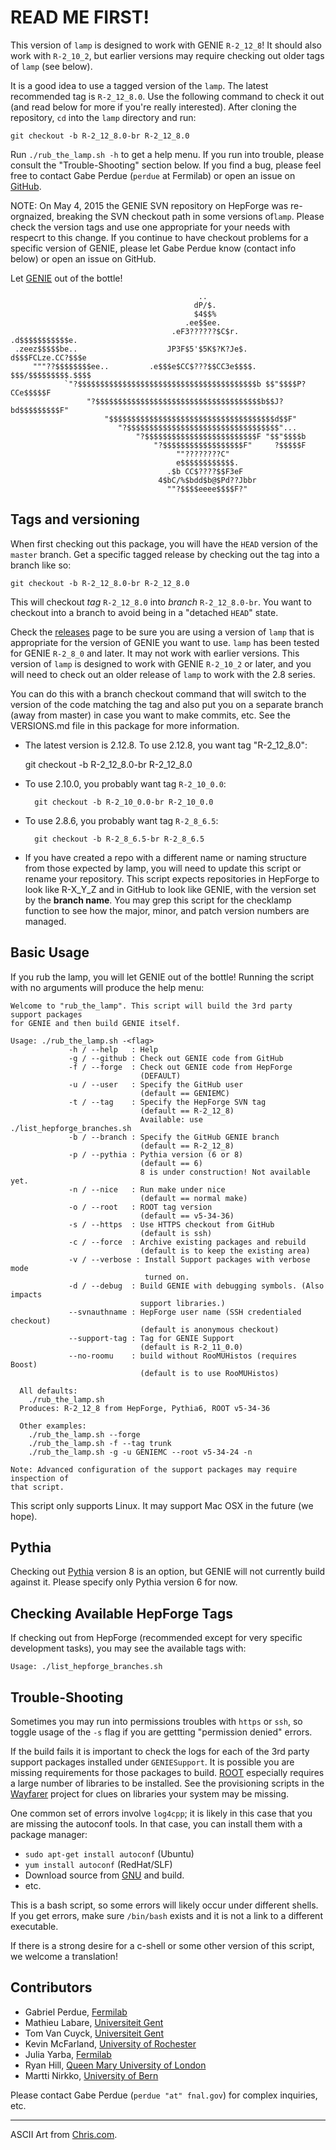 # READ ME FIRST!

This version of `lamp` is designed to work with GENIE `R-2_12_8`! It should
also work with `R-2_10_2`, but earlier versions may require checking out
older tags of `lamp` (see below).

It is a good idea to use a tagged version of the `lamp`. The latest
recommended tag is `R-2_12_8.0`. Use the following command to check
it out (and read below for more if you're really interested). After
cloning the repository, `cd` into the `lamp` directory and run:

    git checkout -b R-2_12_8.0-br R-2_12_8.0

Run `./rub_the_lamp.sh -h` to get a help menu. If you run into trouble,
please consult the "Trouble-Shooting" section below. If you find a 
bug, please feel free to contact Gabe Perdue (`perdue` at Fermilab)
or open an issue on [GitHub](https://github.com/GENIEMC/lamp).

NOTE: On May 4, 2015 the GENIE SVN repository on HepForge was 
re-orgnaized, breaking the SVN checkout path in some versions of`lamp`.
Please check the version tags and use one appropriate for your needs
with respecrt to this change. If you continue to have checkout problems
for a specific version of GENIE, please let Gabe Perdue know (contact
info below) or open an issue on GitHub.

Let [GENIE](http://genie.hepforge.org) out of the bottle!

                                              ..                               
                                             dP/$.                             
                                             $4$$%                             
                                           .ee$$ee.                            
                                        .eF3??????$C$r.        .d$$$$$$$$$$$e. 
     .zeez$$$$$be..                    JP3F$5'$5K$?K?Je$.     d$$$FCLze.CC?$$$e 
         """??$$$$$$$$ee..         .e$$$e$CC$???$$CC3e$$$$.  $$$/$$$$$$$$$.$$$$ 
                `"?$$$$$$$$$$$$$$$$$$$$$$$$$$$$$$$$$$$$$$$$b $$"$$$$P?CCe$$$$$F 
                     "?$$$$$$$$$$$$$$$$$$$$$$$$$$$$$$$$$$$$$b$$J?bd$$$$$$$$$F" 
                         "$$$$$$$$$$$$$$$$$$$$$$$$$$$$$$$$$$$$$d$$F"           
                            "?$$$$$$$$$$$$$$$$$$$$$$$$$$$$$$$$$$"...           
                                "?$$$$$$$$$$$$$$$$$$$$$$$$$F "$$"$$$$b         
                                    "?$$$$$$$$$$$$$$$$$$F"     ?$$$$$F         
                                         ""????????C"                          
                                         e$$$$$$$$$$$$.                        
                                       .$b CC$????$$F3eF                       
                                     4$bC/%$bdd$b@$Pd??Jbbr                    
                                       ""?$$$$eeee$$$$F?"                      

## Tags and versioning

When first checking out this package, you will have the `HEAD` version of the
`master` branch. Get a specific tagged release by checking out the tag into a
branch like so:

    git checkout -b R-2_12_8.0-br R-2_12_8.0

This will checkout _tag_ `R-2_12_8.0` into _branch_ `R-2_12_8.0-br`. You want to
checkout into a branch to avoid being in a "detached `HEAD`" state.

Check the [releases](https://github.com/GENIEMC/lamp/releases) page to be sure 
you are using a version of `lamp` that is appropriate for the version of GENIE
you want to use. `lamp` has been tested for GENIE `R-2_8_0` and later. It may
not work with earlier versions. This version of `lamp` is designed to work with
GENIE `R-2_10_2` or later, and you will need to check out an older release of 
`lamp` to work with the 2.8 series.

You can do this with a branch checkout command that will switch to the version
of the code matching the tag and also put you on a separate branch (away from
master) in case you want to make commits, etc. See the VERSIONS.md file in this
package for more information.

* The latest version is 2.12.8. To use 2.12.8, you want tag "R-2_12_8.0":

    git checkout -b R-2_12_8.0-br R-2_12_8.0

* To use 2.10.0, you probably want tag `R-2_10_0.0`:

        git checkout -b R-2_10_0.0-br R-2_10_0.0

* To use 2.8.6, you probably want tag `R-2_8_6.5`:

        git checkout -b R-2_8_6.5-br R-2_8_6.5

* If you have created a repo with a different name or naming structure from
those expected by lamp, you will need to update this script or rename your
repository. This script expects repositories in HepForge to look like 
R-X_Y_Z and in GitHub to look like GENIE, with the version set by the 
**branch name**. You may grep this script for the checklamp function to see
how the major, minor, and patch version numbers are managed.

## Basic Usage

If you rub the lamp, you will let GENIE out of the bottle! Running the script with 
no arguments will produce the help menu:

    Welcome to "rub_the_lamp". This script will build the 3rd party support packages
    for GENIE and then build GENIE itself.
    
    Usage: ./rub_the_lamp.sh -<flag>
                 -h / --help   : Help
                 -g / --github : Check out GENIE code from GitHub
                 -f / --forge  : Check out GENIE code from HepForge
                                 (DEFAULT)
                 -u / --user   : Specify the GitHub user
                                 (default == GENIEMC)
                 -t / --tag    : Specify the HepForge SVN tag
                                 (default == R-2_12_8)
                                 Available: use ./list_hepforge_branches.sh
                 -b / --branch : Specify the GitHub GENIE branch
                                 (default == R-2_12_8)
                 -p / --pythia : Pythia version (6 or 8)
                                 (default == 6)
                                 8 is under construction! Not available yet.
                 -n / --nice   : Run make under nice
                                 (default == normal make)
                 -o / --root   : ROOT tag version
                                 (default == v5-34-36)
                 -s / --https  : Use HTTPS checkout from GitHub
                                 (default is ssh)
                 -c / --force  : Archive existing packages and rebuild
                                 (default is to keep the existing area)
                 -v / --verbose : Install Support packages with verbose mode
                                  turned on.
                 -d / --debug  : Build GENIE with debugging symbols. (Also impacts
                                 support libraries.)
                 --svnauthname : HepForge user name (SSH credentialed checkout)
                                 (default is anonymous checkout)
                 --support-tag : Tag for GENIE Support
                                 (default is R-2_11_0.0)
                 --no-roomu    : build without RooMUHistos (requires Boost)
                                 (default is to use RooMUHistos)
    
      All defaults:
        ./rub_the_lamp.sh
      Produces: R-2_12_8 from HepForge, Pythia6, ROOT v5-34-36
    
      Other examples:
        ./rub_the_lamp.sh --forge
        ./rub_the_lamp.sh -f --tag trunk
        ./rub_the_lamp.sh -g -u GENIEMC --root v5-34-24 -n
    
    Note: Advanced configuration of the support packages may require inspection of
    that script.

This script only supports Linux. It may support Mac OSX in the future (we hope).

## Pythia

Checking out [Pythia](http://home.thep.lu.se/~torbjorn/Pythia.html) version 8
is an option, but GENIE will not currently build against it. Please specify
only Pythia version 6 for now.


## Checking Available HepForge Tags

If checking out from HepForge (recommended except for very specific development
tasks), you may see the available tags with:

    Usage: ./list_hepforge_branches.sh


## Trouble-Shooting

Sometimes you may run into permissions troubles with `https` or `ssh`, so toggle
usage of the `-s` flag if you are gettting "permission denied" errors.

If the build fails it is important to check the logs for each of the 3rd party
support packages installed under `GENIESupport`. It is possible you are 
missing requirements for those packages to build. [ROOT](https://root.cern.ch)
especially requires a large number of libraries to be installed. See the
provisioning scripts in the [Wayfarer](https://github.com/GENIEMC/Wayfarer)
project for clues on libraries your system may be missing.

One common set of errors involve `log4cpp`; it is likely in this case that you
are missing the autoconf tools. In that case, you can install them with a
package manager:

* `sudo apt-get install autoconf` (Ubuntu)
* `yum install autoconf` (RedHat/SLF)
* Download source from [GNU](http://ftp.gnu.org/gnu/autoconf/) and build.
* etc.

This is a bash script, so some errors will likely occur under different shells.
If you get errors, make sure `/bin/bash` exists and it is not a link to a
different executable.

If there is a strong desire for a c-shell or some other version of this script, 
we welcome a translation!

## Contributors

* Gabriel Perdue,  [Fermilab](http://www.fnal.gov)
* Mathieu Labare,  [Universiteit Gent](http://www.ugent.be)
* Tom Van Cuyck,   [Universiteit Gent](http://www.ugent.be)
* Kevin McFarland, [University of Rochester](http://www.rochester.edu)
* Julia Yarba,     [Fermilab](http://www.fnal.gov)
* Ryan Hill,       [Queen Mary University of London](http://www.qmul.ac.uk)
* Martti Nirkko,   [University of Bern](http://www.unibe.ch)

Please contact Gabe Perdue (`perdue "at" fnal.gov`) for complex inquiries, etc.

---
ASCII Art from [Chris.com](http://www.chris.com/ascii/index.php?art=movies/aladdin).
